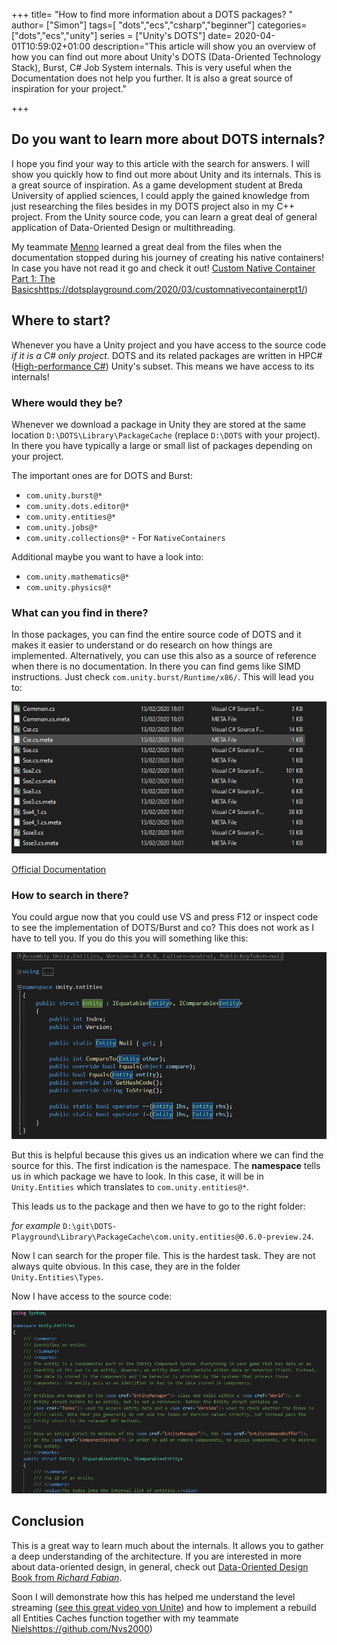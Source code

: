+++
title= "How to find more information about a DOTS packages? "
author= ["Simon"]
tags=[ "dots","ecs","csharp","beginner"]
categories=["dots","ecs","unity"]
series = ["Unity's DOTS"]
date= 2020-04-01T10:59:02+01:00
description="This article will show you an overview of how you can find out more about Unity's DOTS (Data-Oriented Technology Stack), Burst, C# Job System internals. This is very useful when the Documentation does not help you further. It is also a great source of inspiration for your project."

+++

## Do you want to learn more about DOTS internals?
I hope you find your way to this article with the search for answers. I will show you quickly how to find out more about Unity and its internals. This is a great source of inspiration. As a game development student at Breda University of applied sciences, I could apply the gained knowledge from just researching the files besides in my DOTS project also in my C++ project. From the Unity source code, you can learn a great deal of general application of Data-Oriented Design or multithreading.

My teammate [Menno](https://www.mennomarkus.com/) learned a great deal from the files when the documentation stopped during his journey of creating his native containers! In case you have not read it go and check it out! [Custom Native Container Part 1: The Basics](https://dotsplayground.com/2020/03/customnativecontainerpt1/)https://dotsplayground.com/2020/03/customnativecontainerpt1/)



## Where to start?

Whenever you have a Unity project and you have access to the source code *if it is a C# only project*. DOTS and its related packages are written in HPC# ([High-performance C#](https://blogs.unity3d.com/2019/02/26/on-dots-c-c/)) Unity's subset. This means we have access to its internals!

### Where would they be? 

Whenever we download a package in Unity they are stored at the same location `D:\DOTS\Library\PackageCache` (replace `D:\DOTS` with your project). In there you have typically a large or small list of packages depending on your project.

The important ones are for DOTS and Burst:

- `com.unity.burst@*`
- `com.unity.dots.editor@*`
- `com.unity.entities@*`
- `com.unity.jobs@*`
- `com.unity.collections@*` - For `NativeContainers`

Additional maybe you want to have a look into:

- `com.unity.mathematics@*`
- `com.unity.physics@*`



### What can you find in there?

In those packages, you can find the entire source code of DOTS and it makes it easier to understand or do research on how things are implemented. Alternatively, you can use this also as a source of reference when there is no documentation.
In there you can find gems like SIMD instructions. Just check `com.unity.burst/Runtime/x86/`. This will lead you to:

![image-20200401221904286](/howto/simd.png)

[Official Documentation]( https://docs.unity3d.com/Packages/com.unity.burst@1.3/api/Unity.Burst.Intrinsics.X86.Sse.html)

### How to search in there?

You could argue now that you could use VS and press F12 or inspect code to see the implementation of DOTS/Burst and co? This does not work as I have to tell you. If you do this you will something like this:

![image-20200401223459115](/howto/entity.png)

But this is helpful because this gives us an indication where we can find the source for this. The first indication is the namespace. The **namespace**  tells us in which package we have to look. In this case, it will be in `Unity.Entities` which translates to `com.unity.entities@*`.

This leads us to the package and then we have to go to the right folder: 

*for example* `D:\git\DOTS-Playground\Library\PackageCache\com.unity.entities@0.6.0-preview.24`. 

Now I can search for the proper file. This is the hardest task. They are not always quite obvious. 
In this case, they are in the folder `Unity.Entities\Types`. 

Now I have access to the source code:

![image-20200401223748995](/howto/entity_source.png)



## Conclusion

This is a great way to learn much about the internals. It allows you to gather a deep understanding of the architecture. If you are interested in more about data-oriented design, in general, check out [Data-Oriented Design Book from *Richard Fabian*](http://www.dataorienteddesign.com/dodmain/).

Soon I will demonstrate how this has helped me understand the level streaming ([see this great video von Unite](https://www.youtube.com/watch?v=9MuC3Kp6OBU)) and how to implement a rebuild all Entities Caches function together with my teammate [Niels](https://github.com/Nvs2000)https://github.com/Nvs2000)